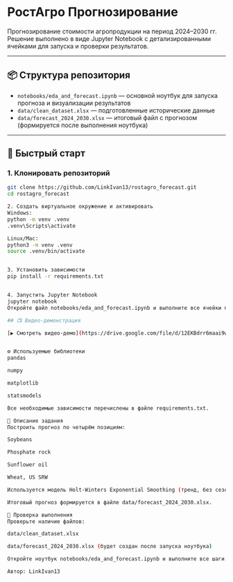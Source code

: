 # РостАгро Прогнозирование

Прогнозирование стоимости агропродукции на период 2024–2030 гг.  
Решение выполнено в виде Jupyter Notebook с детализированными ячейками для запуска и проверки результатов.

---

## 📦 Структура репозитория

- `notebooks/eda_and_forecast.ipynb` — основной ноутбук для запуска прогноза и визуализации результатов
- `data/clean_dataset.xlsx` — подготовленные исторические данные
- `data/forecast_2024_2030.xlsx` — итоговый файл с прогнозом (формируется после выполнения ноутбука)

---

## 🚀 Быстрый старт

### 1. Клонировать репозиторий

```bash
git clone https://github.com/LinkIvan13/rostagro_forecast.git
cd rostagro_forecast

2. Создать виртуальное окружение и активировать
Windows:
python -m venv .venv
.venv\Scripts\activate

Linux/Mac:
python3 -m venv .venv
source .venv/bin/activate


3. Установить зависимости
pip install -r requirements.txt


4. Запустить Jupyter Notebook
jupyter notebook
Откройте файл notebooks/eda_and_forecast.ipynb и выполните все ячейки по порядку.

## 📺 Видео-демонстрация

[▶️ Смотреть видео-демо](https://drive.google.com/file/d/12EKBdrr6maai9wEN-fTsLLUtGZhSBONZ/view?usp=sharing)


⚙️ Используемые библиотеки
pandas

numpy

matplotlib

statsmodels

Все необходимые зависимости перечислены в файле requirements.txt.

📝 Описание задания
Построить прогноз по четырём позициям:

Soybeans

Phosphate rock

Sunflower oil

Wheat, US SRW

Используется модель Holt-Winters Exponential Smoothing (тренд, без сезонности).

Итоговый прогноз формируется в файле data/forecast_2024_2030.xlsx.

📂 Проверка выполнения
Проверьте наличие файлов:

data/clean_dataset.xlsx

data/forecast_2024_2030.xlsx (будет создан после запуска ноутбука)

Откройте ноутбук notebooks/eda_and_forecast.ipynb и выполните все шаги.

Автор: LinkIvan13